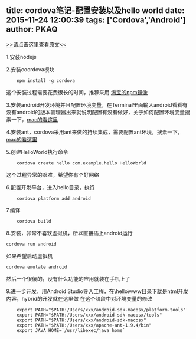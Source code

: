 title: cordova笔记-配置安装以及hello world
date: 2015-11-24 12:00:39
tags: ['Cordova','Android']
author: PKAQ
---

[>>请点击这里查看原文<<](http://segmentfault.com/a/1190000002560220)

<!-- more -->
1.安装nodejs 

2.安装coordova模块
```shell
	npm install -g cordova
```
这个安装过程需要花费很长的时间，推荐采用 [淘宝的npm镜像](http://segmentfault.com/a/1190000000471219)

3.安装android开发环境并且配置环境变量，在Terminal里面输入android看看有没有android的版本管理器出来就说明配置有没有做好，关于如何配置环境变量搜素一下，[mac的看这里](http://www.micmiu.com/lang/java/set-javahome-on-mac-os-x/)  

4.安装ant，cordova采用ant来做的持续集成，需要配置ant环境，搜素一下，
[mac的看这里](http://blog.csdn.net/crazybigfish/article/details/18215439)

5.创建HelloWorld执行命令
```shell
	cordova create hello com.example.hello HelloWorld
```
这个过程异常的艰难，希望你有个好网络

6.配置开发平台，进入hello目录，执行
```shell
	cordova platform add android
```
7.编译
```shell
	cordova build
```
8.安装，非常不喜欢虚拟机，所以直接插上android运行
```shell
cordova run android
```

如果希望启动虚拟机
```shell
cordova emulate android
```
然后一个很傻的，没有什么功能的应用就装在手机上了

9.进一步开发，用Android Studio导入工程，在\hello\www目录下就是html开发内容，hybrid的开发就在这里做
在这个阶段中对环境变量的修改
```shell
    export PATH="$PATH:/Users/xxx/android-sdk-macosx/platform-tools"
    export PATH="$PATH:/Users/xxx/android-sdk-macosx/tools"
    export PATH="$PATH:/Users/xxx/android-sdk-macosx"
    export PATH="$PATH:/Users/xxx/apache-ant-1.9.4/bin"
    export JAVA_HOME=`/usr/libexec/java_home`
```



